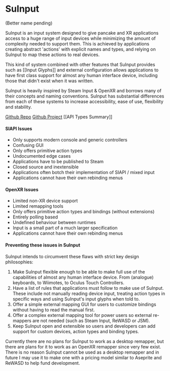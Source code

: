# SuInput
(Better name pending)

SuInput is an input system designed to give pancake and XR applications access to a huge range of input devices while minimizing the amount of complexity needed to support them. This is achieved by applications creating abstract 'actions' with explicit names and types, and relying on SuInput to map these actions to real devices.

This kind of system combined with other features that SuInput provides such as [[Input Glyphs]] and external configuration allows applications to have first class support for almost any human interface device, including those that didn't exist when it was written.

SuInput is heavily inspired by Steam Input & OpenXR and borrows many of their concepts and naming conventions. SuInput has substantial differences from each of these systems to increase accessibility, ease of use, flexibility and stability.

[Github Repo](https://github.com/Sorenon/suinput)
[Github Project](https://github.com/users/Sorenon/projects/1)
[[API Types Summary]]

#### SIAPI Issues
- Only supports modern console and generic controllers
- Confusing GUI
- Only offers primitive action types
- Undocumented edge cases
- Applications have to be published to Steam
- Closed source and inextensible
- Applications often botch their implementation of SIAPI / mixed input
- Applications cannot have their own rebinding menus

#### OpenXR Issues
- Limited non-XR device support
- Limited remapping tools
- Only offers primitive action types and bindings (without extensions)
- Entirely polling based
- Undefined behaviour between runtimes
- Input is a small part of a much larger specification
- Applications cannot have their own rebinding menus

#### Preventing these issues in SuInput
SuInput intends to circumvent these flaws with strict key design philosophies: 

1. Make SuInput flexible enough to be able to make full use of the capabilities of almost any human interface device. From (analogue) keyboards, to Wiimotes, to Oculus Touch Controllers.
2. Have a list of rules that applications must follow to make use of SuInput. These include not manually reading device input, treating action types in specific ways and using SuInput's input glyphs when told to.
3. Offer a simple external mapping GUI for users to customize bindings without having to read the manual first.
4. Offer a complex external mapping tool for power users so external re-mappers are not needed (such as Steam Input, ReWASD or JSM).
5. Keep SuInput open and extensible so users and developers can add support for custom devices, action types and binding types.

Currently there are no plans for SuInput to work as a desktop remapper, but there are plans for it to work as an OpenXR remapper since very few exist. There is no reason SuInput cannot be used as a desktop remapper and in future I may use it to make one with a pricing model similar to Aseprite and ReWASD to help fund development.

